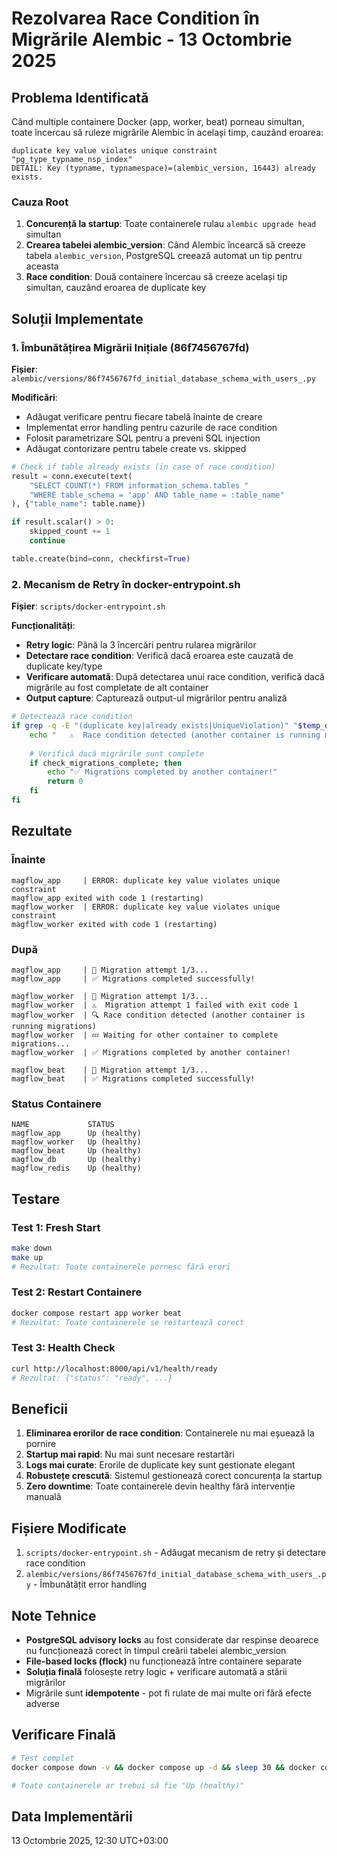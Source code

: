 # Rezolvarea Race Condition în Migrările Alembic - 13 Octombrie 2025

## Problema Identificată

Când multiple containere Docker (app, worker, beat) porneau simultan, toate încercau să ruleze migrările Alembic în același timp, cauzând eroarea:

```
duplicate key value violates unique constraint "pg_type_typname_nsp_index"
DETAIL: Key (typname, typnamespace)=(alembic_version, 16443) already exists.
```

### Cauza Root

1. **Concurență la startup**: Toate containerele rulau `alembic upgrade head` simultan
2. **Crearea tabelei alembic_version**: Când Alembic încearcă să creeze tabela `alembic_version`, PostgreSQL creează automat un tip pentru aceasta
3. **Race condition**: Două containere încercau să creeze același tip simultan, cauzând eroarea de duplicate key

## Soluții Implementate

### 1. Îmbunătățirea Migrării Inițiale (86f7456767fd)

**Fișier**: `alembic/versions/86f7456767fd_initial_database_schema_with_users_.py`

**Modificări**:
- Adăugat verificare pentru fiecare tabelă înainte de creare
- Implementat error handling pentru cazurile de race condition
- Folosit parametrizare SQL pentru a preveni SQL injection
- Adăugat contorizare pentru tabele create vs. skipped

```python
# Check if table already exists (in case of race condition)
result = conn.execute(text(
    "SELECT COUNT(*) FROM information_schema.tables "
    "WHERE table_schema = 'app' AND table_name = :table_name"
), {"table_name": table.name})

if result.scalar() > 0:
    skipped_count += 1
    continue

table.create(bind=conn, checkfirst=True)
```

### 2. Mecanism de Retry în docker-entrypoint.sh

**Fișier**: `scripts/docker-entrypoint.sh`

**Funcționalități**:
- **Retry logic**: Până la 3 încercări pentru rularea migrărilor
- **Detectare race condition**: Verifică dacă eroarea este cauzată de duplicate key/type
- **Verificare automată**: După detectarea unui race condition, verifică dacă migrările au fost completate de alt container
- **Output capture**: Capturează output-ul migrărilor pentru analiză

```bash
# Detectează race condition
if grep -q -E "(duplicate key|already exists|UniqueViolation)" "$temp_output" 2>/dev/null; then
    echo "   ⚠️  Race condition detected (another container is running migrations)"
    
    # Verifică dacă migrările sunt complete
    if check_migrations_complete; then
        echo "✅ Migrations completed by another container!"
        return 0
    fi
fi
```

## Rezultate

### Înainte
```
magflow_app     | ERROR: duplicate key value violates unique constraint
magflow_app exited with code 1 (restarting)
magflow_worker  | ERROR: duplicate key value violates unique constraint
magflow_worker exited with code 1 (restarting)
```

### După
```
magflow_app     | 📝 Migration attempt 1/3...
magflow_app     | ✅ Migrations completed successfully!

magflow_worker  | 📝 Migration attempt 1/3...
magflow_worker  | ⚠️  Migration attempt 1 failed with exit code 1
magflow_worker  | 🔍 Race condition detected (another container is running migrations)
magflow_worker  | 💤 Waiting for other container to complete migrations...
magflow_worker  | ✅ Migrations completed by another container!

magflow_beat    | 📝 Migration attempt 1/3...
magflow_beat    | ✅ Migrations completed successfully!
```

### Status Containere
```
NAME             STATUS
magflow_app      Up (healthy)
magflow_worker   Up (healthy)
magflow_beat     Up (healthy)
magflow_db       Up (healthy)
magflow_redis    Up (healthy)
```

## Testare

### Test 1: Fresh Start
```bash
make down
make up
# Rezultat: Toate containerele pornesc fără erori
```

### Test 2: Restart Containere
```bash
docker compose restart app worker beat
# Rezultat: Toate containerele se restartează corect
```

### Test 3: Health Check
```bash
curl http://localhost:8000/api/v1/health/ready
# Rezultat: {"status": "ready", ...}
```

## Beneficii

1. **Eliminarea erorilor de race condition**: Containerele nu mai eșuează la pornire
2. **Startup mai rapid**: Nu mai sunt necesare restartări
3. **Logs mai curate**: Erorile de duplicate key sunt gestionate elegant
4. **Robustețe crescută**: Sistemul gestionează corect concurența la startup
5. **Zero downtime**: Toate containerele devin healthy fără intervenție manuală

## Fișiere Modificate

1. `scripts/docker-entrypoint.sh` - Adăugat mecanism de retry și detectare race condition
2. `alembic/versions/86f7456767fd_initial_database_schema_with_users_.py` - Îmbunătățit error handling

## Note Tehnice

- **PostgreSQL advisory locks** au fost considerate dar respinse deoarece nu funcționează corect în timpul creării tabelei alembic_version
- **File-based locks (flock)** nu funcționează între containere separate
- **Soluția finală** folosește retry logic + verificare automată a stării migrărilor
- Migrările sunt **idempotente** - pot fi rulate de mai multe ori fără efecte adverse

## Verificare Finală

```bash
# Test complet
docker compose down -v && docker compose up -d && sleep 30 && docker compose ps

# Toate containerele ar trebui să fie "Up (healthy)"
```

## Data Implementării

13 Octombrie 2025, 12:30 UTC+03:00
